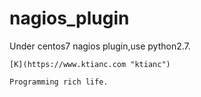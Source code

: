 nagios_plugin
======
Under centos7 nagios plugin,use python2.7.
                                


    [K](https://www.ktianc.com "ktianc")

    Programming rich life.
